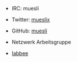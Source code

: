 * IRC: muesli
* Twitter: [mueslix](https://twitter.com/mueslix)
* GitHub: [muesli](https://github.com/muesli)

* Netzwerk Arbeitsgruppe
* [labbee](https://github.com/muesli/beehive)

